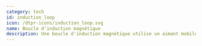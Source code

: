 ```yaml
---
category: tech
id: induction_loop
icon: /dtpr-icons/induction_loop.svg
name: Boucle d'induction magnétique
description: Une boucle d'induction magnétique utilise un aimant mobile pour générer un courant électrique dans un fil à proximité. Lorsqu'un objet métallique se déplace à proximité du fil, il modifie le courant. Cela le rend utile pour détecter les véhicules ou d'autres objets métalliques. 
---
```

